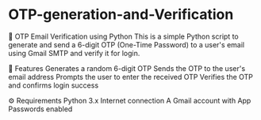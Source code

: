 # OTP-generation-and-Verification
🔐 OTP Email Verification using Python
This is a simple Python script to generate and send a 6-digit OTP (One-Time Password) to a user's email using Gmail SMTP and verify it for login.

📌 Features
Generates a random 6-digit OTP
Sends the OTP to the user's email address
Prompts the user to enter the received OTP
Verifies the OTP and confirms login success

⚙️ Requirements
Python 3.x
Internet connection
A Gmail account with App Passwords enabled
